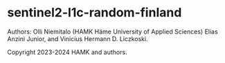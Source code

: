 # sentinel2-l1c-random-finland

Authors: Olli Niemitalo (HAMK Häme University of Applied Sciences) Elias Anzini Junior, and Vinicius Hermann D. Liczkoski.

Copyright 2023-2024 HAMK and authors.
